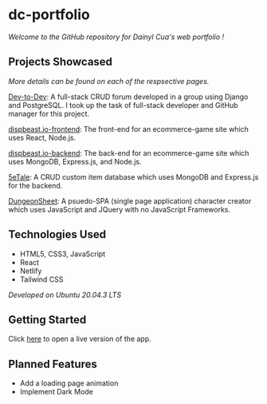 # dc-portfolio

*Welcome to the GitHub repository for Dainyl Cua's web portfolio !*

## Projects Showcased

_More details can be found on each of the respsective pages._

[Dev-to-Dev](https://github.com/dainylcua/dev-to-dev): A full-stack CRUD forum developed in a group using Django and PostgreSQL. I took up the task of full-stack developer and GitHub manager for this project.

[dispbeast.io-frontend](https://github.com/dainylcua/dispbeast.io-frontend): The front-end for an ecommerce-game site which uses React, Node.js.

[dispbeast.io-backend](https://github.com/dainylcua/dispbeast.io-backend): The back-end for an ecommerce-game site which uses MongoDB, Express.js, and Node.js.

[5eTale](https://github.com/dainylcua/5eTale): A CRUD custom item database which uses MongoDB and Express.js for the backend.

[DungeonSheet](https://github.com/dainylcua/dungeon-sheet): A psuedo-SPA (single page application) character creator which uses JavaScript and JQuery with no JavaScript Frameworks.

## Technologies Used

* HTML5, CSS3, JavaScript
* React
* Netlify
* Tailwind CSS

*Developed on Ubuntu 20.04.3 LTS*

## Getting Started

Click [here](https://dc-5etale.herokuapp.com/) to open a live version of the app.

## Planned Features

* Add a loading page animation
* Implement Dark Mode
